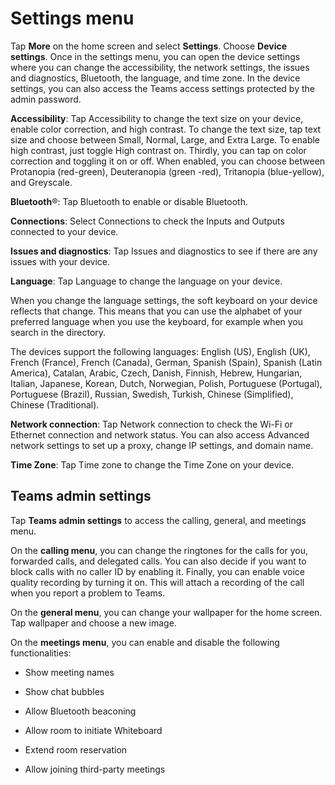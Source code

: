 # Settings menu

Tap **More** on the home screen and select **Settings**. Choose **Device settings**. Once in the settings menu, you can open the device settings where you can change the accessibility, the network settings, the issues and diagnostics, Bluetooth, the language, and time zone. In the device settings, you can also access the Teams access settings protected by the admin password. 

**Accessibility**: Tap Accessibility to change the text size on your device, enable color correction, and high contrast. To change the text size, tap text size and choose between Small, Normal, Large, and Extra Large. To enable high contrast, just toggle High contrast on. Thirdly, you can tap on color correction and toggling it on or off. When enabled, you can choose between Protanopia (red-green), Deuteranopia (green -red), Tritanopia (blue-yellow), and Greyscale. 

**Bluetooth**&reg;: Tap Bluetooth to enable or disable Bluetooth. 

**Connections**: Select Connections to check the Inputs and Outputs connected to your device.  

**Issues and diagnostics**: Tap Issues and diagnostics to see if there are any issues with your device. 

**Language**: Tap Language to change the language on your device.  

When you change the language settings, the soft keyboard on your device reflects that change. This means that you can use the alphabet of your preferred language when you use the keyboard, for example when you search in the directory. 

The devices support the following languages: English (US), English (UK), French (France), French (Canada), German, Spanish (Spain), Spanish (Latin America), Catalan, Arabic, Czech, Danish, Finnish, Hebrew, Hungarian, Italian, Japanese, Korean, Dutch, Norwegian, Polish, Portuguese (Portugal), Portuguese (Brazil), Russian, Swedish, Turkish, Chinese (Simplified), Chinese (Traditional). 

**Network connection**: Tap Network connection to check the Wi-Fi or Ethernet connection and network status. You can also access Advanced network settings to set up a proxy, change IP settings, and domain name. 

**Time Zone**: Tap Time zone to change the Time Zone on your device. 

## Teams admin settings

Tap **Teams admin settings** to access the calling, general, and meetings menu. 

On the **calling menu**, you can change the ringtones for the calls for you, forwarded calls, and delegated calls. You can also decide if you want to block calls with no caller ID by enabling it. Finally, you can enable voice quality recording by turning it on. This will attach a recording of the call when you report a problem to Teams. 

On the **general menu**, you can change your wallpaper for the home screen. Tap wallpaper and choose a new image. 

On the **meetings menu**, you can enable and disable the following functionalities: 

* Show meeting names 

* Show chat bubbles 

* Allow Bluetooth beaconing 

* Allow room to initiate Whiteboard 

* Extend room reservation 

* Allow joining third-party meetings 
